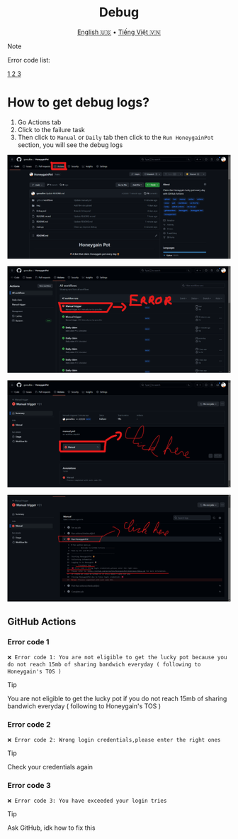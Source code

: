 <h1 align="center">Debug</h1>
<p align="center">
  <a href="Debug.md">English 🇺🇸</a>
  •
  <a href="Debug-vn.md">Tiếng Việt 🇻🇳</a>
</p>

> [!NOTE]
> Error code list:
> <p align="left">
> <a href="#error-code-1">1 </a>
> <a href="#error-code-2">2 </a>
> <a href="#error-code-2">3 </a>
> </p>
# How to get debug logs?
1. Go Actions tab
2. Click to the failure task
3. Then click to `Manual` or `Daily` tab then click to the `Run HoneygainPot` section, you will see the debug logs

<p align="left">
  <img src="/Img/step-1.png">
</p>
<p align="center">
  <img src="/Img/step-2.png">
</p>
<p align="center">
  <img src="/Img/step-3.png">
</p>
<p align="left">
  <img src="/Img/step-4.png">
</p>
  
## GitHub Actions

### Error code 1

```
❌ Error code 1: You are not eligible to get the lucky pot because you do not reach 15mb of sharing bandwich everyday ( following to Honeygain's TOS )

```


> [!TIP]
> You are not eligible to get the lucky pot if you do not reach 15mb of sharing bandwich everyday ( following to Honeygain's TOS )

### Error code 2

```
❌ Error code 2: Wrong login credentials,please enter the right ones

```


> [!TIP]
> Check your credentials again

### Error code 3

```
❌ Error code 3: You have exceeded your login tries

```

> [!TIP]
> Ask GitHub, idk how to fix this

